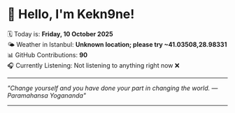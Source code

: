 # 👋 Hello, I'm Kekn9ne!

🗓️ Today is: **Friday, 10 October 2025**  
🌤️ Weather in Istanbul: **Unknown location; please try ~41.03508,28.98331**  
📊 GitHub Contributions: **90**  
🎧 Currently Listening: Not listening to anything right now ❌

---

_"Change yourself and you have done your part in changing the world. — *Paramahansa Yogananda*"_

---
